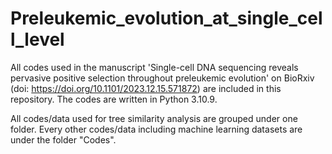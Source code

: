 # Preleukemic_evolution_at_single_cell_level

All codes used in the manuscript 'Single-cell DNA sequencing reveals pervasive positive selection throughout preleukemic evolution' on BioRxiv (doi: https://doi.org/10.1101/2023.12.15.571872) are included in this repository. The codes are written in Python 3.10.9. 

All codes/data used for tree similarity analysis are grouped under one folder. Every other codes/data including machine learning datasets are under the folder "Codes".
